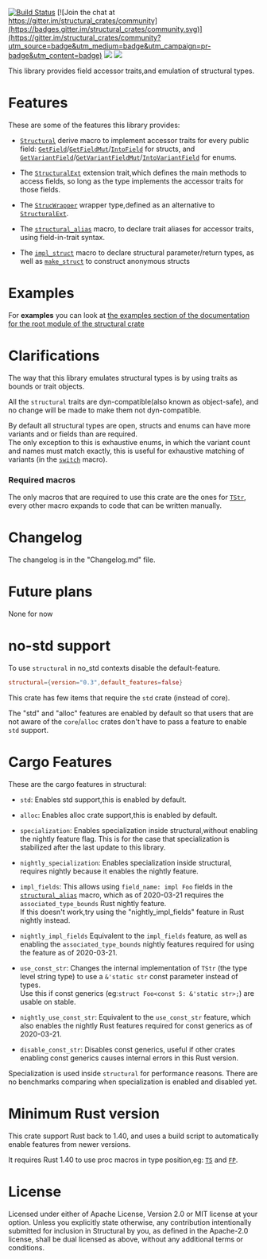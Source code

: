 [![Build Status](https://travis-ci.org/rodrimati1992/structural_crates.svg?branch=master)](https://travis-ci.org/rodrimati1992/structural_crates) [![Join the chat at https://gitter.im/structural_crates/community](https://badges.gitter.im/structural_crates/community.svg)](https://gitter.im/structural_crates/community?utm_source=badge&utm_medium=badge&utm_campaign=pr-badge&utm_content=badge)
[![](https://img.shields.io/crates/v/structural.svg)][crates-io]
[![](https://docs.rs/structural/badge.svg)][api-docs]

[crates-io]: https://crates.io/crates/structural
[api-docs]: https://docs.rs/structural


This library provides field accessor traits,and emulation of structural types.

# Features

These are some of the features this library provides:

- [`Structural`] derive macro to implement accessor traits for every public field:
[`GetField`]/[`GetFieldMut`]/[`IntoField`] for structs,
and [`GetVariantField`]/[`GetVariantFieldMut`]/[`IntoVariantField`] for enums.

- The [`StructuralExt`] extension trait,which defines the main methods to access fields,
so long as the type implements the accessor traits for those fields.

- The [`StrucWrapper`] wrapper type,defined as an alternative to [`StructuralExt`].

- The [`structural_alias`] macro, to declare trait aliases for accessor traits,
using field-in-trait syntax.

- The [`impl_struct`] macro to declare structural parameter/return types,
as well as [`make_struct`] to construct anonymous structs


# Examples

For **examples** you can look at
[the examples section of the documentation for the root module of the structural crate
](https://docs.rs/structural/0.3/structural/index.html#root-mod-examples)

# Clarifications

The way that this library emulates structural types is by using traits as bounds
or trait objects.

All the `structural` traits are dyn-compatible(also known as object-safe),
and no change will be made to make them not dyn-compatible.

By default all structural types are open,
structs and enums can have more variants and or fields than are required.<br>
The only exception to this is exhaustive enums,
in which the variant count and names must match exactly,
this is useful for exhaustive matching of variants (in the [`switch`] macro).

### Required macros

The only macros that are required to use this crate are the ones for [`TStr`],
every other macro expands to code that can be written manually.

# Changelog

The changelog is in the "Changelog.md" file.

# Future plans

None for now

# no-std support

To use `structural` in no_std contexts disable the default-feature.

```toml
structural={version="0.3",default_features=false}
```

This crate has few items that require the `std` crate (instead of core).

The "std" and "alloc" features are enabled by default so that users that are not
aware of the `core`/`alloc` crates don't have to pass a feature to enable `std` support.

# Cargo Features

These are the cargo features in structural:

- `std`: Enables std support,this is enabled by default.

- `alloc`:
    Enables alloc crate support,this is enabled by default.

- `specialization`:
    Enables specialization inside structural,without enabling the nightly feature flag.
    This is for the case that specialization is stabilized after the last update to this library.

- `nightly_specialization`:
    Enables specialization inside structural,
    requires nightly because it enables the nightly feature.

- `impl_fields`:
    This allows using `field_name: impl Foo` fields in the [`structural_alias`] macro,
    which as of 2020-03-21 requires the `associated_type_bounds` Rust nightly feature.<br>
    If this doesn't work,try using the "nightly_impl_fields" feature in Rust nightly instead.

- `nightly_impl_fields`
    Equivalent to the `impl_fields` feature,
    as well as enabling the `associated_type_bounds` nightly features required
    for using the feature as of 2020-03-21.

- `use_const_str`:
    Changes the internal implementation of `TStr` (the type level string type)
    to use a `&'static str` const parameter instead of types.<br>
    Use this if const generics (eg:`struct Foo<const S: &'static str>;`) are usable on stable.

- `nightly_use_const_str`:
    Equivalent to the `use_const_str` feature,
    which also enables the nightly Rust features required for const generics as of 2020-03-21.

- `disable_const_str`:
    Disables const generics,
    useful if other crates enabling const generics causes internal errors in this Rust version.

Specialization is used inside `structural` for performance reasons.
There are no benchmarks comparing when specialization is enabled and disabled yet.

# Minimum Rust version

This crate support Rust back to 1.40,
and uses a build script to automatically enable features from newer versions.

It requires Rust 1.40 to use proc macros in type position,eg: [`TS`] and [`FP`].

# License

Licensed under either of Apache License, Version 2.0 or MIT license at your option.
Unless you explicitly state otherwise, any contribution intentionally submitted for inclusion in Structural by you, as defined in the Apache-2.0 license, shall be dual licensed as above, without any additional terms or conditions. 




[`Structural`]:
https://docs.rs/structural/0.3/structural/docs/structural_macro/index.html
[`GetField`]:
https://docs.rs/structural/0.3/structural/field/trait.GetField.html
[`GetFieldMut`]:
https://docs.rs/structural/0.3/structural/field/trait.GetFieldMut.html
[`IntoField`]:
https://docs.rs/structural/0.3/structural/field/trait.IntoField.html
[`GetVariantField`]:
https://docs.rs/structural/0.3/structural/field/trait.GetVariantField.html
[`GetVariantFieldMut`]:
https://docs.rs/structural/0.3/structural/field/trait.GetVariantFieldMut.html
[`IntoVariantField`]:
https://docs.rs/structural/0.3/structural/field/trait.IntoVariantField.html

[`StrucWrapper`]: 
https://docs.rs/structural/0.3/structural/struct.StrucWrapper.html

[`StructuralExt`]:
https://docs.rs/structural/0.3/structural/trait.StructuralExt.html
[`impl_struct`]:
https://docs.rs/structural/0.3/structural/macro.impl_struct.html
[`make_struct`]:
https://docs.rs/structural/0.3/structural/macro.make_struct.html
[`structural_alias`]:
https://docs.rs/structural/0.3/structural/macro.structural_alias.html
[`switch`]:
https://docs.rs/structural/0.3/structural/macro.switch.html
[`TStr`]:
https://docs.rs/structural/0.3/structural/struct.TStr.html
[`TS`]:
https://docs.rs/structural/0.3/structural/macro.TS.html
[`FP`]:
https://docs.rs/structural/0.3/structural/macro.FP.html

